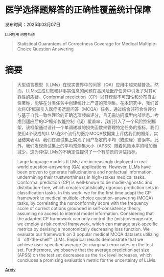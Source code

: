 # 医学选择题解答的正确性覆盖统计保障

发布时间：2025年03月07日

`LLM应用` `问答系统`

> Statistical Guarantees of Correctness Coverage for Medical Multiple-Choice Question Answering

# 摘要

> 大型语言模型（LLMs）在现实世界中的问答（QA）应用中越来越普及。然而，LLMs生成幻觉和非事实信息的问题在高风险医疗任务中引发了对其可靠性的质疑。Conformal prediction（CP）以其模型不可知性和分布自由性著称，能够在分类任务中创建统计上严谨的预测集。在本研究中，我们首次将CP框架引入医疗多选题问答（MCQA）任务，通过结合非符合性评分与基于自我一致性理论的正确选项频率评分，且无需访问模型内部信息。考虑到适应后的CP框架仅能控制（误）覆盖率，我们引入了一个风险控制框架，该框架通过设计一个单调递减的损失函数来管理特定任务的指标。我们使用4个现成的LLMs在3个流行的医疗MCQA数据集上评估我们的框架。实证结果表明，我们在测试集上实现了用户指定的平均（或边缘）错误率。此外，我们发现测试集上的平均预测集大小（APSS）随着风险水平的增加而减少，这为评估LLMs的不确定性提供了一个有前景的评估指标。

> Large language models (LLMs) are increasingly deployed in real-world question-answering (QA) applications. However, LLMs have been proven to generate hallucinations and nonfactual information, undermining their trustworthiness in high-stakes medical tasks. Conformal prediction (CP) is well-known to be model-agnostic and distribution-free, which creates statistically rigorous prediction sets in classification tasks. In this work, we for the first time adapt the CP framework to medical multiple-choice question-answering (MCQA) tasks, by correlating the nonconformity score with the frequency score of correct options grounded in self-consistency theory, assuming no access to internal model information. Considering that the adapted CP framework can only control the (mis)coverage rate, we employ a risk control framework, which can manage task-specific metrics by devising a monotonically decreasing loss function. We evaluate our framework on 3 popular medical MCQA datasets utilizing 4 ``off-the-shelf'' LLMs. Empirical results demonstrate that we achieve user-specified average (or marginal) error rates on the test set. Furthermore, we observe that the average prediction set size (APSS) on the test set decreases as the risk level increases, which concludes a promising evaluation metric for the uncertainty of LLMs.

[Arxiv](https://arxiv.org/abs/2503.05505)